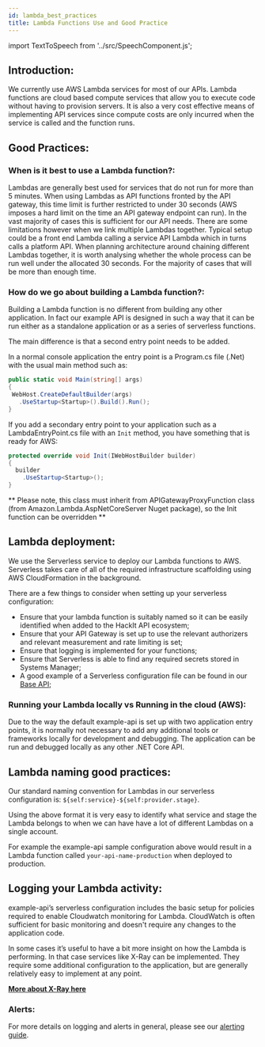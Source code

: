 ```yaml
---
id: lambda_best_practices
title: Lambda Functions Use and Good Practice
---
```


import TextToSpeech from '../src/SpeechComponent.js';

<TextToSpeech>

## Introduction:
We currently use AWS Lambda services for most of our APIs.  Lambda functions are cloud based compute services that allow you to execute code without having to provision servers.  It is also a very cost effective means of implementing API services since compute costs are only incurred when the service is called and the function runs.
## Good Practices:

### When is it best to use a Lambda function?:

Lambdas are generally best used for services that do not run for more than 5 minutes. When using Lambdas as API functions fronted by the API gateway, this time limit is further restricted to under 30 seconds (AWS imposes a hard limit on the time an API gateway endpoint can run).  In the vast majority of cases this is sufficient for our API needs. There are some limitations however when we link multiple Lambdas together. Typical setup could be a front end Lambda calling a service API Lambda which in turns calls a platform API. When planning architecture around chaining different Lambdas together, it is worth analysing whether the whole process can be run well under the allocated 30 seconds.
For the majority of cases that will be more than enough time.

### How do we go about building a Lambda function?:

Building a Lambda function is no different from building any other application.  In fact our example API is designed in such a way that it can be run either as a standalone application or as a series of serverless functions.

The main difference is that a second entry point needs to be added.

 In a normal console application the entry point is a Program.cs file (.Net) with the usual main method such as:

 ```c#
 public static void Main(string[] args)
 {
  WebHost.CreateDefaultBuilder(args)
    .UseStartup<Startup>().Build().Run();
 }
 ```

If you add a secondary entry point to your application such as a LambdaEntryPoint.cs file with an `Init` method, you have something that is ready for AWS:

```c# 
protected override void Init(IWebHostBuilder builder)
{
  builder
    .UseStartup<Startup>();
}
```

** Please note, this class must inherit from APIGatewayProxyFunction class (from Amazon.Lambda.AspNetCoreServer Nuget package), so the Init function can be overridden **
## Lambda deployment:

We use the Serverless service to deploy our Lambda functions to AWS.  Serverless takes care of all of the required infrastructure scaffolding using AWS CloudFormation in the background.

 There are a few things to consider when setting up your serverless configuration:

- Ensure that your lambda function is suitably named so it can be easily identified when added to the HackIt API ecosystem;
- Ensure that your API Gateway is set up to use the relevant authorizers and relevant measurement and rate limiting is set;
- Ensure that logging is implemented for your functions;
- Ensure that Serverless is able to find any required secrets stored in Systems Manager;
- A good example of a Serverless configuration file can be found in our [Base API](https://github.com/LBHackney-IT/lbh-example-api/blob/master/example-api/serverless.yml);

### Running your Lambda locally vs Running in the cloud (AWS):

Due to the way the default example-api is set up with two application entry points, it is normally not necessary to add any additional tools or frameworks locally for development and debugging. The application can be run and debugged locally as any other .NET Core API.
## Lambda naming good practices:

Our standard naming convention for Lambdas in our serverless configuration is: `${self:service}-${self:provider.stage}`.

Using the above format it is very easy to identify what service and stage the Lambda belongs to when we can have have a lot of different Lambdas on a single account.

For example the example-api sample configuration above would result in a Lambda function called `your-api-name-production` when deployed to production.

## Logging your Lambda activity:

example-api’s serverless configuration includes the basic setup for policies required to enable Cloudwatch monitoring for Lambda. CloudWatch is often sufficient for basic monitoring and doesn't require any changes to the application code.

In some cases it’s useful to have a bit more insight on how the Lambda is performing. In that case services like X-Ray can be implemented. They require some additional configuration to the application, but are generally relatively easy to implement at any point. 

[**More about X-Ray here**](/x_ray)
### Alerts:

For more details on logging and alerts in general, please see our [alerting guide](/alerting).

</TextToSpeech>